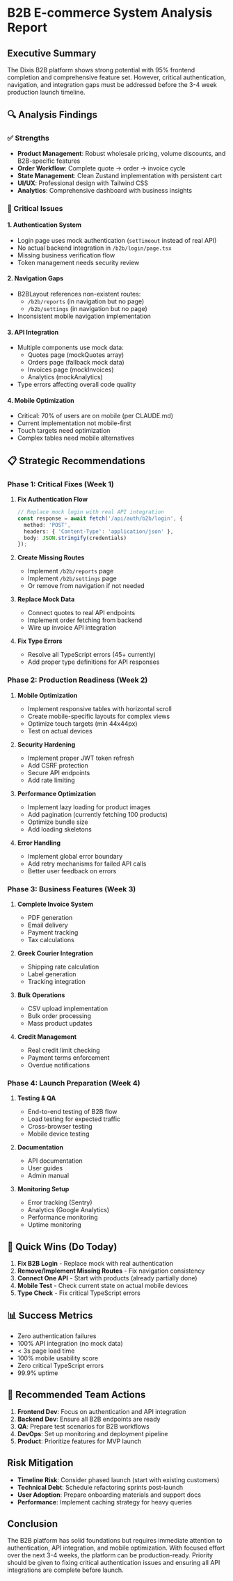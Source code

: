 # B2B E-commerce System Analysis Report

## Executive Summary

The Dixis B2B platform shows strong potential with 95% frontend completion and comprehensive feature set. However, critical authentication, navigation, and integration gaps must be addressed before the 3-4 week production launch timeline.

## 🔍 Analysis Findings

### ✅ Strengths
- **Product Management**: Robust wholesale pricing, volume discounts, and B2B-specific features
- **Order Workflow**: Complete quote → order → invoice cycle
- **State Management**: Clean Zustand implementation with persistent cart
- **UI/UX**: Professional design with Tailwind CSS
- **Analytics**: Comprehensive dashboard with business insights

### 🚨 Critical Issues

#### 1. **Authentication System**
- Login page uses mock authentication (`setTimeout` instead of real API)
- No actual backend integration in `/b2b/login/page.tsx`
- Missing business verification flow
- Token management needs security review

#### 2. **Navigation Gaps**
- B2BLayout references non-existent routes:
  - `/b2b/reports` (in navigation but no page)
  - `/b2b/settings` (in navigation but no page)
- Inconsistent mobile navigation implementation

#### 3. **API Integration**
- Multiple components use mock data:
  - Quotes page (mockQuotes array)
  - Orders page (fallback mock data)
  - Invoices page (mockInvoices)
  - Analytics (mockAnalytics)
- Type errors affecting overall code quality

#### 4. **Mobile Optimization**
- Critical: 70% of users are on mobile (per CLAUDE.md)
- Current implementation not mobile-first
- Touch targets need optimization
- Complex tables need mobile alternatives

## 📋 Strategic Recommendations

### Phase 1: Critical Fixes (Week 1)

1. **Fix Authentication Flow**
   ```typescript
   // Replace mock login with real API integration
   const response = await fetch('/api/auth/b2b/login', {
     method: 'POST',
     headers: { 'Content-Type': 'application/json' },
     body: JSON.stringify(credentials)
   });
   ```

2. **Create Missing Routes**
   - Implement `/b2b/reports` page
   - Implement `/b2b/settings` page
   - Or remove from navigation if not needed

3. **Replace Mock Data**
   - Connect quotes to real API endpoints
   - Implement order fetching from backend
   - Wire up invoice API integration

4. **Fix Type Errors**
   - Resolve all TypeScript errors (45+ currently)
   - Add proper type definitions for API responses

### Phase 2: Production Readiness (Week 2)

1. **Mobile Optimization**
   - Implement responsive tables with horizontal scroll
   - Create mobile-specific layouts for complex views
   - Optimize touch targets (min 44x44px)
   - Test on actual devices

2. **Security Hardening**
   - Implement proper JWT token refresh
   - Add CSRF protection
   - Secure API endpoints
   - Add rate limiting

3. **Performance Optimization**
   - Implement lazy loading for product images
   - Add pagination (currently fetching 100 products)
   - Optimize bundle size
   - Add loading skeletons

4. **Error Handling**
   - Implement global error boundary
   - Add retry mechanisms for failed API calls
   - Better user feedback on errors

### Phase 3: Business Features (Week 3)

1. **Complete Invoice System**
   - PDF generation
   - Email delivery
   - Payment tracking
   - Tax calculations

2. **Greek Courier Integration**
   - Shipping rate calculation
   - Label generation
   - Tracking integration

3. **Bulk Operations**
   - CSV upload implementation
   - Bulk order processing
   - Mass product updates

4. **Credit Management**
   - Real credit limit checking
   - Payment terms enforcement
   - Overdue notifications

### Phase 4: Launch Preparation (Week 4)

1. **Testing & QA**
   - End-to-end testing of B2B flow
   - Load testing for expected traffic
   - Cross-browser testing
   - Mobile device testing

2. **Documentation**
   - API documentation
   - User guides
   - Admin manual

3. **Monitoring Setup**
   - Error tracking (Sentry)
   - Analytics (Google Analytics)
   - Performance monitoring
   - Uptime monitoring

## 🎯 Quick Wins (Do Today)

1. **Fix B2B Login** - Replace mock with real authentication
2. **Remove/Implement Missing Routes** - Fix navigation consistency
3. **Connect One API** - Start with products (already partially done)
4. **Mobile Test** - Check current state on actual mobile devices
5. **Type Check** - Fix critical TypeScript errors

## 📊 Success Metrics

- Zero authentication failures
- 100% API integration (no mock data)
- < 3s page load time
- 100% mobile usability score
- Zero critical TypeScript errors
- 99.9% uptime

## 🚀 Recommended Team Actions

1. **Frontend Dev**: Focus on authentication and API integration
2. **Backend Dev**: Ensure all B2B endpoints are ready
3. **QA**: Prepare test scenarios for B2B workflows
4. **DevOps**: Set up monitoring and deployment pipeline
5. **Product**: Prioritize features for MVP launch

## Risk Mitigation

- **Timeline Risk**: Consider phased launch (start with existing customers)
- **Technical Debt**: Schedule refactoring sprints post-launch
- **User Adoption**: Prepare onboarding materials and support docs
- **Performance**: Implement caching strategy for heavy queries

## Conclusion

The B2B platform has solid foundations but requires immediate attention to authentication, API integration, and mobile optimization. With focused effort over the next 3-4 weeks, the platform can be production-ready. Priority should be given to fixing critical authentication issues and ensuring all API integrations are complete before launch.
